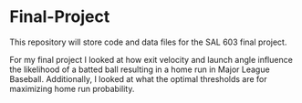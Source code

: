 # Final-Project
This repository will store code and data files for the SAL 603 final project.

For my final project I looked at how exit velocity and launch angle influence the likelihood of a batted ball resulting in a home run in Major League Baseball. Additionally, I looked at what the optimal thresholds are for maximizing home run probability.
